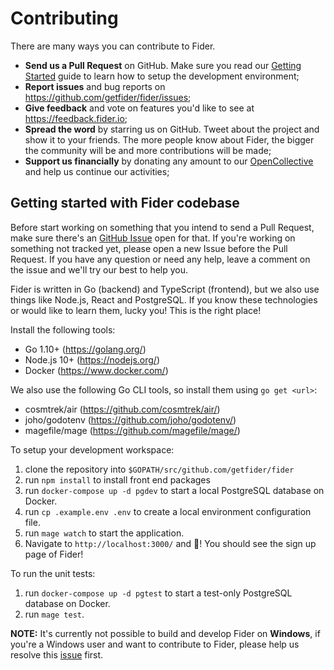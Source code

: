 # Contributing

There are many ways you can contribute to Fider.

- **Send us a Pull Request** on GitHub. Make sure you read our [Getting Started](#getting-started-with-fider-codebase) guide to learn how to setup the development environment;
- **Report issues** and bug reports on https://github.com/getfider/fider/issues;
- **Give feedback** and vote on features you'd like to see at https://feedback.fider.io;
- **Spread the word** by starring us on GitHub. Tweet about the project and show it to your friends. The more people know about Fider, the bigger the community will be and more contributions will be made;
- **Support us financially** by donating any amount to our [OpenCollective](https://opencollective.com/fider) and help us continue our activities;

## Getting started with Fider codebase

Before start working on something that you intend to send a Pull Request, make sure there's an [GitHub Issue](https://github.com/getfider/fider/issues) open for that. If you're working on something not tracked yet, please open a new Issue before the Pull Request. If you have any question or need any help, leave a comment on the issue and we'll try our best to help you.

Fider is written in Go (backend) and TypeScript (frontend), but we also use things like Node.js, React and PostgreSQL.
If you know these technologies or would like to learn them, lucky you! This is the right place!

Install the following tools:

- Go 1.10+ (https://golang.org/)
- Node.js 10+ (https://nodejs.org/)
- Docker (https://www.docker.com/)

We also use the following Go CLI tools, so install them using `go get <url>`:

- cosmtrek/air (https://github.com/cosmtrek/air/)
- joho/godotenv (https://github.com/joho/godotenv/)
- magefile/mage (https://github.com/magefile/mage/)

To setup your development workspace:

1) clone the repository into `$GOPATH/src/github.com/getfider/fider`
2) run `npm install` to install front end packages 
3) run `docker-compose up -d pgdev` to start a local PostgreSQL database on Docker.
4) run `cp .example.env .env` to create a local environment configuration file.
5) run `mage watch` to start the application.
6) Navigate to `http://localhost:3000/` and 🎉! You should see the sign up page of Fider!

To run the unit tests:

1) run `docker-compose up -d pgtest` to start a test-only PostgreSQL database on Docker.
2) run `mage test`.

**NOTE:** It's currently not possible to build and develop Fider on **Windows**, if you're a Windows user and want to contribute to Fider, please help us resolve this [issue](https://github.com/getfider/fider/issues/434) first.